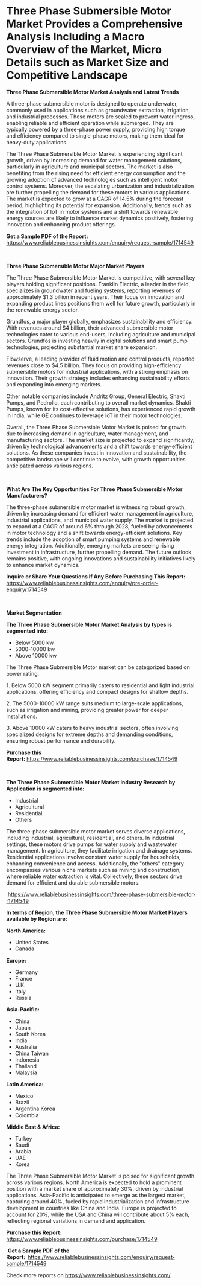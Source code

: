 <p><h1>Three Phase Submersible Motor Market Provides a Comprehensive Analysis Including a Macro Overview of the Market, Micro Details such as Market Size and Competitive Landscape</h1></p><p><strong>Three Phase Submersible Motor Market Analysis and Latest Trends</strong></p>
<p><p>A three-phase submersible motor is designed to operate underwater, commonly used in applications such as groundwater extraction, irrigation, and industrial processes. These motors are sealed to prevent water ingress, enabling reliable and efficient operation while submerged. They are typically powered by a three-phase power supply, providing high torque and efficiency compared to single-phase motors, making them ideal for heavy-duty applications.</p><p>The Three Phase Submersible Motor Market is experiencing significant growth, driven by increasing demand for water management solutions, particularly in agriculture and municipal sectors. The market is also benefiting from the rising need for efficient energy consumption and the growing adoption of advanced technologies such as intelligent motor control systems. Moreover, the escalating urbanization and industrialization are further propelling the demand for these motors in various applications. The market is expected to grow at a CAGR of 14.5% during the forecast period, highlighting its potential for expansion. Additionally, trends such as the integration of IoT in motor systems and a shift towards renewable energy sources are likely to influence market dynamics positively, fostering innovation and enhancing product offerings.</p></p>
<p><strong>Get a Sample PDF of the Report:&nbsp;</strong> <a href="https://www.reliablebusinessinsights.com/enquiry/request-sample/1714549?utm_campaign=2315&utm_medium=2&utm_source=Github&utm_content=ia&utm_term=10042025&utm_id=three-phase-submersible-motor">https://www.reliablebusinessinsights.com/enquiry/request-sample/1714549</a></p>
<p>&nbsp;</p>
<p><strong>Three Phase Submersible Motor Major Market Players</strong></p>
<p><p>The Three Phase Submersible Motor Market is competitive, with several key players holding significant positions. Franklin Electric, a leader in the field, specializes in groundwater and fueling systems, reporting revenues of approximately $1.3 billion in recent years. Their focus on innovation and expanding product lines positions them well for future growth, particularly in the renewable energy sector.</p><p>Grundfos, a major player globally, emphasizes sustainability and efficiency. With revenues around $4 billion, their advanced submersible motor technologies cater to various end-users, including agriculture and municipal sectors. Grundfos is investing heavily in digital solutions and smart pump technologies, projecting substantial market share expansion.</p><p>Flowserve, a leading provider of fluid motion and control products, reported revenues close to $4.5 billion. They focus on providing high-efficiency submersible motors for industrial applications, with a strong emphasis on innovation. Their growth strategy includes enhancing sustainability efforts and expanding into emerging markets.</p><p>Other notable companies include Andritz Group, General Electric, Shakti Pumps, and Pedrollo, each contributing to overall market dynamics. Shakti Pumps, known for its cost-effective solutions, has experienced rapid growth in India, while GE continues to leverage IoT in their motor technologies.</p><p>Overall, the Three Phase Submersible Motor Market is poised for growth due to increasing demand in agriculture, water management, and manufacturing sectors. The market size is projected to expand significantly, driven by technological advancements and a shift towards energy-efficient solutions. As these companies invest in innovation and sustainability, the competitive landscape will continue to evolve, with growth opportunities anticipated across various regions.</p></p>
<p>&nbsp;</p>
<p><strong>What Are The Key Opportunities For Three Phase Submersible Motor Manufacturers?</strong></p>
<p><p>The three-phase submersible motor market is witnessing robust growth, driven by increasing demand for efficient water management in agriculture, industrial applications, and municipal water supply. The market is projected to expand at a CAGR of around 6% through 2028, fueled by advancements in motor technology and a shift towards energy-efficient solutions. Key trends include the adoption of smart pumping systems and renewable energy integration. Additionally, emerging markets are seeing rising investment in infrastructure, further propelling demand. The future outlook remains positive, with ongoing innovations and sustainability initiatives likely to enhance market dynamics.</p></p>
<p><strong>Inquire or Share Your Questions If Any Before Purchasing This Report:</strong> <a href="https://www.reliablebusinessinsights.com/enquiry/pre-order-enquiry/1714549?utm_campaign=2315&utm_medium=2&utm_source=Github&utm_content=ia&utm_term=10042025&utm_id=three-phase-submersible-motor">https://www.reliablebusinessinsights.com/enquiry/pre-order-enquiry/1714549</a></p>
<p>&nbsp;</p>
<p><strong>Market Segmentation</strong></p>
<p><strong>The Three Phase Submersible Motor Market Analysis by types is segmented into:</strong></p>
<p><ul><li>Below 5000 kw</li><li>5000-10000 kw</li><li>Above 10000 kw</li></ul></p>
<p><p>The Three Phase Submersible Motor market can be categorized based on power rating. </p><p>1. Below 5000 kW segment primarily caters to residential and light industrial applications, offering efficiency and compact designs for shallow depths. </p><p>2. The 5000-10000 kW range suits medium to large-scale applications, such as irrigation and mining, providing greater power for deeper installations. </p><p>3. Above 10000 kW caters to heavy industrial sectors, often involving specialized designs for extreme depths and demanding conditions, ensuring robust performance and durability.</p></p>
<p><strong>Purchase this Report:&nbsp;</strong><a href="https://www.reliablebusinessinsights.com/purchase/1714549?utm_campaign=2315&utm_medium=2&utm_source=Github&utm_content=ia&utm_term=10042025&utm_id=three-phase-submersible-motor">https://www.reliablebusinessinsights.com/purchase/1714549</a></p>
<p>&nbsp;</p>
<p><strong>The Three Phase Submersible Motor Market Industry Research by Application is segmented into:</strong></p>
<p><ul><li>Industrial</li><li>Agricultural</li><li>Residential</li><li>Others</li></ul></p>
<p><p>The three-phase submersible motor market serves diverse applications, including industrial, agricultural, residential, and others. In industrial settings, these motors drive pumps for water supply and wastewater management. In agriculture, they facilitate irrigation and drainage systems. Residential applications involve constant water supply for households, enhancing convenience and access. Additionally, the "others" category encompasses various niche markets such as mining and construction, where reliable water extraction is vital. Collectively, these sectors drive demand for efficient and durable submersible motors.</p></p>
<p><a href="https://www.reliablebusinessinsights.com/three-phase-submersible-motor-r1714549?utm_campaign=2315&utm_medium=2&utm_source=Github&utm_content=ia&utm_term=10042025&utm_id=three-phase-submersible-motor">&nbsp;https://www.reliablebusinessinsights.com/three-phase-submersible-motor-r1714549</a></p>
<p><strong>In terms of Region, the Three Phase Submersible Motor Market Players available by Region are:</strong></p>
<p>
    <p> <strong> North America: </strong>
        <ul>
            <li>United States</li>
            <li>Canada</li>
        </ul>
        </p> 
    <p> <strong> Europe: </strong>
        <ul>
            <li>Germany</li>
            <li>France</li>
            <li>U.K.</li>
            <li>Italy</li>
            <li>Russia</li>
        </ul>
        </p> 
    <p> <strong> Asia-Pacific: </strong>
        <ul>
            <li>China</li>
            <li>Japan</li>
            <li>South Korea</li>
            <li>India</li>
            <li>Australia</li>
            <li>China Taiwan</li>
            <li>Indonesia</li>
            <li>Thailand</li>
            <li>Malaysia</li>
        </ul>
        </p> 
    <p> <strong> Latin America: </strong>
        <ul>
            <li>Mexico</li>
            <li>Brazil</li>
            <li>Argentina Korea</li>
            <li>Colombia</li>
        </ul>
        </p> 
    <p> <strong> Middle East & Africa: </strong>
        <ul>
            <li>Turkey</li>
            <li>Saudi</li>
            <li>Arabia</li>
            <li>UAE</li>
            <li>Korea</li>
        </ul>
    </p>
    </p>
<p><p>The Three Phase Submersible Motor Market is poised for significant growth across various regions. North America is expected to hold a prominent position with a market share of approximately 30%, driven by industrial applications. Asia-Pacific is anticipated to emerge as the largest market, capturing around 40%, fueled by rapid industrialization and infrastructure development in countries like China and India. Europe is projected to account for 20%, while the USA and China will contribute about 5% each, reflecting regional variations in demand and application.</p></p>
<p><strong>Purchase this Report: </strong><a href="https://www.reliablebusinessinsights.com/purchase/1714549?utm_campaign=2315&utm_medium=2&utm_source=Github&utm_content=ia&utm_term=10042025&utm_id=three-phase-submersible-motor">https://www.reliablebusinessinsights.com/purchase/1714549</a></p>
<p>&nbsp;<strong>Get a Sample PDF of the Report:&nbsp;&nbsp;</strong><a href="https://www.reliablebusinessinsights.com/enquiry/request-sample/1714549?utm_campaign=2315&utm_medium=2&utm_source=Github&utm_content=ia&utm_term=10042025&utm_id=three-phase-submersible-motor">https://www.reliablebusinessinsights.com/enquiry/request-sample/1714549</a></p>
<p><strong></strong></p>
<p>Check more reports on <a href="https://www.reliablebusinessinsights.com/?utm_campaign=2315&utm_medium=2&utm_source=Github&utm_content=ia&utm_term=10042025&utm_id=three-phase-submersible-motor">https://www.reliablebusinessinsights.com/</a></p>